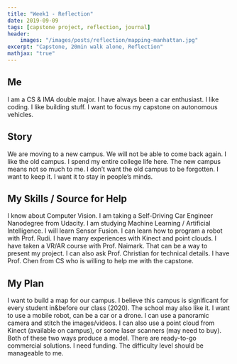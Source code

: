 ```yaml
---
title: "Week1 - Reflection"
date: 2019-09-09
tags: [capstone project, reflection, journal]
header:
    images: "/images/posts/reflection/mapping-manhattan.jpg"
excerpt: "Capstone, 20min walk alone, Reflection"
mathjax: "true"
---
```

## Me

I am a CS & IMA double major. I have always been a car enthusiast. I like coding. I like building stuff. I want to focus my capstone on autonomous vehicles. 

## Story

We are moving to a new campus. We will not be able to come back again. I like the old campus. I spend my entire college life here. The new campus means not so much to me. I don’t want the old campus to be forgotten. I want to keep it. I want it to stay in people’s minds. 

## My Skills / Source for Help

I know about Computer Vision. I am taking a Self-Driving Car Engineer Nanodegree from Udacity. I am studying Machine Learning / Artificial Intelligence. I will learn Sensor Fusion. I can learn how to program a robot with Prof. Rudi. I have many experiences with Kinect and point clouds. I have taken a VR/AR course with Prof. Naimark. That can be a way to present my project. I can also ask Prof. Christian for technical details. I have Prof. Chen from CS who is willing to help me with the capstone. 

## My Plan

I want to build a map for our campus. I believe this campus is significant for every student in&before our class (2020). The school may also like it. I want to use a mobile robot, can be a car or a drone. I can use a panoramic camera and stitch the images/videos. I can also use a point cloud from Kinect (available on campus), or some laser scanners (may need to buy). Both of these two ways produce a model. There are ready-to-go commercial solutions. I need funding. The difficulty level should be manageable to me. 